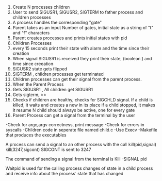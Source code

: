 1. Create N processes children 
2. User to send SIGUSR1, SIGUSR2, SIGTERM to father process and children processes
3. A process handles the corresponding "gate"
4. Parent takes as an input Number of gates, initial state as a string of "t" and "f" characters
5. Parent creates processes and prints initial states with pid 
6. Children Processes
7. every 15 seconds print their state with alarm and the time since their creation
8. When signal SIGUSR1 is received they print their state, (boolean ) and time since creeation
9. SIGUSR2 state gets flipped
10. SIGTERM , children processes get terminated
11. Children processes can get their signal from the parent process.
12. When the Parent Process
13. Gets SIGUSR1 , All children get SIGUSR1
14. Gets sigterm, >>
15. Checks if children are healthy, checks for SIGCHLD signal.
    If a child is killed, it waits and creates a new in its place
    if a child stopped, it makes it resume
    N child should always be active, one for every gate
16. Parent Process can get a signal from the terminal by the user

-Check for argc,argv correctness, print message
-Check for errors in syscalls
-Children code in seperate file named child.c
-Use Execv
-Makefile that produces the executables

A process can send a signal to an other process with the call kill(pid,signal)
kill(3247,sigcont) SIGCONT is sent to 3247

The command of sending a signal from the terminal is Kill -SIGNAL pid

Waitpid is used for the calling process changes of state in a child process and receive info
about the process' state that has changed